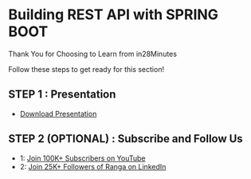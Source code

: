 # Building REST API with SPRING BOOT

Thank You for Choosing to Learn from in28Minutes

Follow these steps to get ready for this section!

## STEP 1 : Presentation

- [Download Presentation](https://github.com/in28minutes/course-material/raw/main/21-spring-rest-api/building-rest-api-with-spring-boot-in28minutes-presentation.pdf)

## STEP 2 (OPTIONAL) : Subscribe and Follow Us

- 1: [Join 100K+ Subscribers on YouTube](http://youtube.com/user/rithustutorials?sub_confirmation=1)
- 2: [Join 25K+ Followers of Ranga on LinkedIn](https://www.linkedin.com/posts/rangakaranam_thank-you-keep-learning-every-day-our-activity-6687560624949485569-1Wic)

